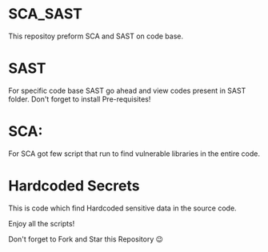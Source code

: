 # SCA_SAST
This repositoy preform SCA and SAST on code base.

# SAST

For specific code base SAST go ahead and view codes present in SAST folder. Don't forget to install Pre-requisites!

# SCA:
 For SCA got few script that run to find vulnerable libraries in the entire code.
 
 # Hardcoded Secrets
 This is code which find Hardcoded sensitive data in the source code.
 
 Enjoy all the scripts! 
 
 Don't forget to Fork and Star this Repository 😉
